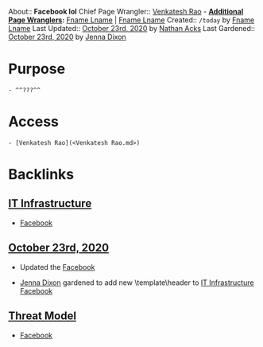 About:: __Facebook lol__
Chief Page Wrangler:: [Venkatesh Rao](<Venkatesh Rao.md>)
    - **[Additional Page Wranglers](<Additional Page Wranglers.md>):** [Fname Lname](<Fname Lname.md>) | [Fname Lname](<Fname Lname.md>)
Created:: `/today` by [Fname Lname](<Fname Lname.md>)
Last Updated:: [October 23rd, 2020](<October 23rd, 2020.md>) by [Nathan Acks](<Nathan Acks.md>)
Last Gardened:: [October 23rd, 2020](<October 23rd, 2020.md>) by [Jenna Dixon](<Jenna Dixon.md>)

# Purpose
    - ^^???^^
# Access
    - [Venkatesh Rao](<Venkatesh Rao.md>)

# Backlinks
## [IT Infrastructure](<IT Infrastructure.md>)
- [Facebook](<Facebook.md>)

## [October 23rd, 2020](<October 23rd, 2020.md>)
- Updated the [Facebook](<Facebook.md>)

- [Jenna Dixon](<Jenna Dixon.md>) gardened to add new \template\header to [IT Infrastructure](<IT Infrastructure.md>) [Facebook](<Facebook.md>)

## [Threat Model](<Threat Model.md>)
- [Facebook](<Facebook.md>)

